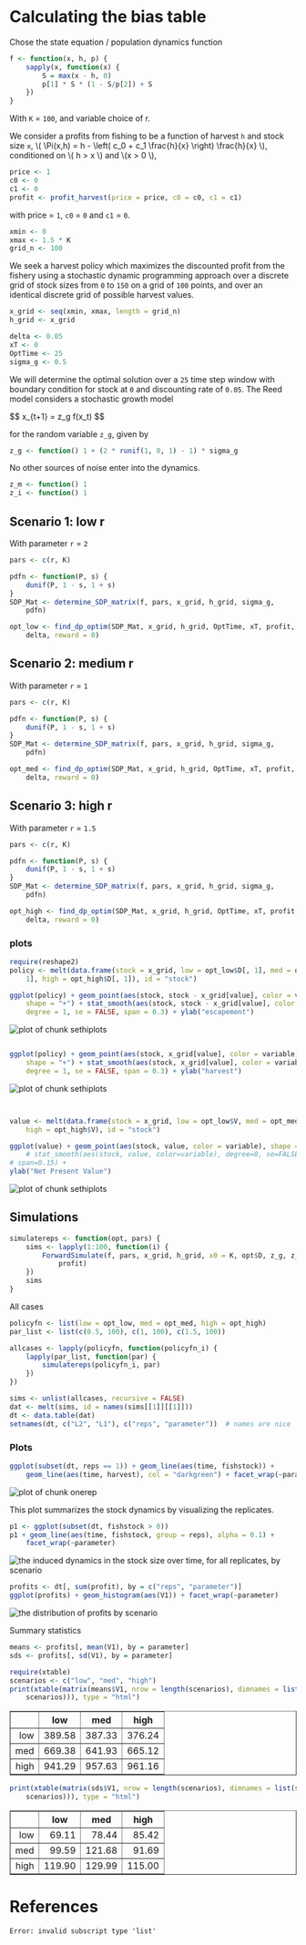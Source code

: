 






# Calculating the bias table 





Chose the state equation / population dynamics function



```r
f <- function(x, h, p) {
    sapply(x, function(x) {
        S = max(x - h, 0)
        p[1] * S * (1 - S/p[2]) + S
    })
}
```




With `K` = `100`, and variable choice of r.  


We consider a profits from fishing to be a function of harvest `h` and stock size `x`,  \\( \Pi(x,h) = h - \left( c_0  + c_1 \frac{h}{x} \right) \frac{h}{x} \\), conditioned on \\( h > x \\) and \\(x > 0 \\),



```r
price <- 1
c0 <- 0
c1 <- 0
profit <- profit_harvest(price = price, c0 = c0, c1 = c1)
```




with price = `1`, `c0` = `0` and `c1` = `0`. 




```r
xmin <- 0
xmax <- 1.5 * K
grid_n <- 100
```




We seek a harvest policy which maximizes the discounted profit from the fishery using a stochastic dynamic programming approach over a discrete grid of stock sizes from `0` to `150` on a grid of `100` points, and over an identical discrete grid of possible harvest values.  




```r
x_grid <- seq(xmin, xmax, length = grid_n)
h_grid <- x_grid
```







```r
delta <- 0.05
xT <- 0
OptTime <- 25
sigma_g <- 0.5
```




We will determine the optimal solution over a `25` time step window with boundary condition for stock at `0` and discounting rate of `0.05`.  The Reed model considers a stochastic growth model 

<div> $$ x_{t+1} = z_g f(x_t) $$ </div> 

for the random variable `z_g`, given by 



```r
z_g <- function() 1 + (2 * runif(1, 0, 1) - 1) * sigma_g
```




No other sources of noise enter into the dynamics.  



```r
z_m <- function() 1
z_i <- function() 1
```










## Scenario 1: low r

With parameter `r` = `2`



```r
pars <- c(r, K)
```






```r
pdfn <- function(P, s) {
    dunif(P, 1 - s, 1 + s)
}
SDP_Mat <- determine_SDP_matrix(f, pars, x_grid, h_grid, sigma_g, 
    pdfn)
```






```r
opt_low <- find_dp_optim(SDP_Mat, x_grid, h_grid, OptTime, xT, profit, 
    delta, reward = 0)
```





## Scenario 2: medium r

With parameter `r` = `1` 



```r
pars <- c(r, K)
```






```r
pdfn <- function(P, s) {
    dunif(P, 1 - s, 1 + s)
}
SDP_Mat <- determine_SDP_matrix(f, pars, x_grid, h_grid, sigma_g, 
    pdfn)
```






```r
opt_med <- find_dp_optim(SDP_Mat, x_grid, h_grid, OptTime, xT, profit, 
    delta, reward = 0)
```




## Scenario 3: high r


With parameter `r` = `1.5` 



```r
pars <- c(r, K)
```






```r
pdfn <- function(P, s) {
    dunif(P, 1 - s, 1 + s)
}
SDP_Mat <- determine_SDP_matrix(f, pars, x_grid, h_grid, sigma_g, 
    pdfn)
```






```r
opt_high <- find_dp_optim(SDP_Mat, x_grid, h_grid, OptTime, xT, profit, 
    delta, reward = 0)
```





### plots



```r
require(reshape2)
policy <- melt(data.frame(stock = x_grid, low = opt_low$D[, 1], med = opt_med$D[, 
    1], high = opt_high$D[, 1]), id = "stock")

ggplot(policy) + geom_point(aes(stock, stock - x_grid[value], color = variable), 
    shape = "+") + stat_smooth(aes(stock, stock - x_grid[value], color = variable), 
    degree = 1, se = FALSE, span = 0.3) + ylab("escapement")
```

![plot of chunk sethiplots](http://farm8.staticflickr.com/7132/7497595188_48bae94255_o.png) 

```r

ggplot(policy) + geom_point(aes(stock, x_grid[value], color = variable), 
    shape = "+") + stat_smooth(aes(stock, x_grid[value], color = variable), 
    degree = 1, se = FALSE, span = 0.3) + ylab("harvest")
```

![plot of chunk sethiplots](http://farm9.staticflickr.com/8010/7497595534_28f9e8995f_o.png) 

```r


value <- melt(data.frame(stock = x_grid, low = opt_low$V, med = opt_med$V, 
    high = opt_high$V), id = "stock")

ggplot(value) + geom_point(aes(stock, value, color = variable), shape = "+") + 
    # stat_smooth(aes(stock, value, color=variable), degree=0, se=FALSE,
# span=0.15) +
ylab("Net Present Value")
```

![plot of chunk sethiplots](http://farm9.staticflickr.com/8291/7497595864_c39e7f5e97_o.png) 




## Simulations



```r
simulatereps <- function(opt, pars) {
    sims <- lapply(1:100, function(i) {
        ForwardSimulate(f, pars, x_grid, h_grid, x0 = K, opt$D, z_g, z_m, z_i, 
            profit)
    })
    sims
}
```





All cases



```r
policyfn <- list(low = opt_low, med = opt_med, high = opt_high)
par_list <- list(c(0.5, 100), c(1, 100), c(1.5, 100))

allcases <- lapply(policyfn, function(policyfn_i) {
    lapply(par_list, function(par) {
        simulatereps(policyfn_i, par)
    })
})
```






```r
sims <- unlist(allcases, recursive = FALSE)
dat <- melt(sims, id = names(sims[[1]][[1]]))
dt <- data.table(dat)
setnames(dt, c("L2", "L1"), c("reps", "parameter"))  # names are nice
```





### Plots 




```r
ggplot(subset(dt, reps == 1)) + geom_line(aes(time, fishstock)) + 
    geom_line(aes(time, harvest), col = "darkgreen") + facet_wrap(~parameter)
```

![plot of chunk onerep](http://farm8.staticflickr.com/7257/7497597416_fbbffe208e_o.png) 


This plot summarizes the stock dynamics by visualizing the replicates.



```r
p1 <- ggplot(subset(dt, fishstock > 0))
p1 + geom_line(aes(time, fishstock, group = reps), alpha = 0.1) + 
    facet_wrap(~parameter)
```

![the induced dynamics in the stock size over time, for all replicates, by scenario](http://farm9.staticflickr.com/8432/7497598324_20861e070f_o.png) 





```r
profits <- dt[, sum(profit), by = c("reps", "parameter")]
ggplot(profits) + geom_histogram(aes(V1)) + facet_wrap(~parameter)
```

![the distribution of profits by scenario](http://farm9.staticflickr.com/8160/7497598920_98fca8447b_o.png) 


Summary statistics 



```r
means <- profits[, mean(V1), by = parameter]
sds <- profits[, sd(V1), by = parameter]
```






```r
require(xtable)
scenarios <- c("low", "med", "high")
print(xtable(matrix(means$V1, nrow = length(scenarios), dimnames = list(scenarios, 
    scenarios))), type = "html")
```

<!-- html table generated in R 2.15.1 by xtable 1.7-0 package -->
<!-- Tue Jul  3 15:59:12 2012 -->
<TABLE border=1>
<TR> <TH>  </TH> <TH> low </TH> <TH> med </TH> <TH> high </TH>  </TR>
  <TR> <TD align="right"> low </TD> <TD align="right"> 389.58 </TD> <TD align="right"> 387.33 </TD> <TD align="right"> 376.24 </TD> </TR>
  <TR> <TD align="right"> med </TD> <TD align="right"> 669.38 </TD> <TD align="right"> 641.93 </TD> <TD align="right"> 665.12 </TD> </TR>
  <TR> <TD align="right"> high </TD> <TD align="right"> 941.29 </TD> <TD align="right"> 957.63 </TD> <TD align="right"> 961.16 </TD> </TR>
   </TABLE>


```r
print(xtable(matrix(sds$V1, nrow = length(scenarios), dimnames = list(scenarios, 
    scenarios))), type = "html")
```

<!-- html table generated in R 2.15.1 by xtable 1.7-0 package -->
<!-- Tue Jul  3 15:59:12 2012 -->
<TABLE border=1>
<TR> <TH>  </TH> <TH> low </TH> <TH> med </TH> <TH> high </TH>  </TR>
  <TR> <TD align="right"> low </TD> <TD align="right"> 69.11 </TD> <TD align="right"> 78.44 </TD> <TD align="right"> 85.42 </TD> </TR>
  <TR> <TD align="right"> med </TD> <TD align="right"> 99.59 </TD> <TD align="right"> 121.68 </TD> <TD align="right"> 91.69 </TD> </TR>
  <TR> <TD align="right"> high </TD> <TD align="right"> 119.90 </TD> <TD align="right"> 129.99 </TD> <TD align="right"> 115.00 </TD> </TR>
   </TABLE>





# References



```
Error: invalid subscript type 'list'
```



